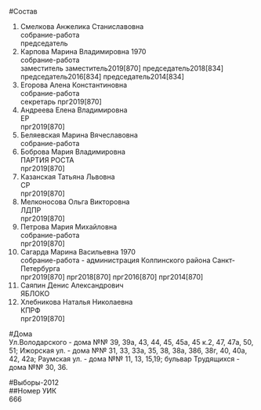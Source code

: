 #Состав  
1. Смелкова Анжелика Станиславовна  
    собрание-работа  
    председатель  
2. Карпова Марина Владимировна 1970  
    собрание-работа  
    заместитель заместитель2019[870] председатель2018[834] председатель2016[834] председатель2014[834]  
3. Егорова Алена Константиновна  
    собрание-работа  
    секретарь прг2019[870]  
4. Андреева Елена Владимировна  
    ЕР  
    прг2019[870]  
5. Беляевская Марина Вячеславовна  
    собрание-работа  
6. Боброва Мария Владимировна  
    ПАРТИЯ РОСТА  
    прг2019[870]  
7. Казанская Татьяна Львовна  
    СР  
    прг2019[870]  
8. Мелконосова Ольга Викторовна  
    ЛДПР  
    прг2019[870]  
9. Петрова Мария Михайловна  
    собрание-работа  
    прг2019[870]  
10. Сагарда Марина Васильевна 1970  
    собрание-работа - администрация Колпинского района Санкт-Петербурга  
    прг2019[870] прг2018[870] прг2016[870] прг2014[870]  
11. Саяпин Денис Александрович  
    ЯБЛОКО  
12. Хлебникова Наталья Николаевна  
    КПРФ  
    прг2019[870]  
  
#Дома  
Ул.Володарского - дома №№ 39, 39а, 43, 44, 45, 45а, 45 к.2, 47, 47а, 50, 51; Ижорская ул. - дома №№ 31, 33, 33а, 35, 38, 38а, 386, 38г, 40, 40а, 42, 42а; Раумская ул. - дома №№ 11, 13, 15,19; бульвар Трудящихся - дома №№ 30, 36.  
  
#Выборы-2012  
##Номер УИК  
666  
